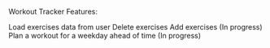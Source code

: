 Workout Tracker Features:

Load exercises data from user
Delete exercises
Add exercises (In progress)
Plan a workout for a weekday ahead of time (In progress)